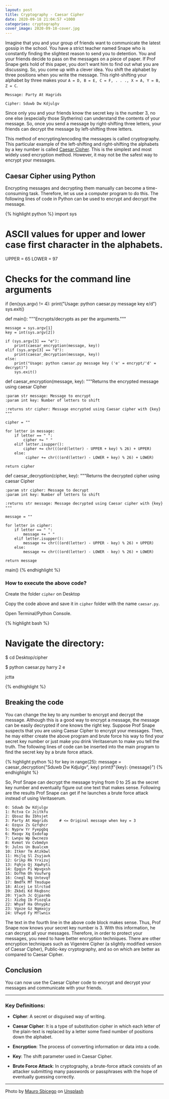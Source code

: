 ```yaml
---
layout: post
title: Cryptography - Caesar Cipher
date: 2020-09-18 21:04:57 +1000
categories: cryptography
cover_image: 2020-09-18-cover.jpg
---
```


Imagine that you and your group of friends want to communicate the latest gossip in the school. You have a strict teacher named Snape who is constantly finding the slightest reason to send you to detention. You and your friends decide to pass on the messages on a piece of paper. If Prof Snape gets hold of this paper, you don’t want him to find out what you are discussing. So, you come up with a clever idea. You shift the alphabet by three positions when you write the message. This right-shifting your alphabet by three makes your `A = D, B = E, C = F, . . ., X = A, Y = B, Z = C`.

```
Message: Party At Hagrids

Cipher: Sduwb Dw Kdjulgv
```

Since only you and your friends know the secret key is the number 3, no one else (especially those Slytherins) can understand the contents of your message. So, once you send a message by right-shifting three letters, your friends can decrypt the message by left-shifting three letters.

This method of encrypting/encoding the messages is called cryptography. This particular example of the left-shifting and right-shifting the alphabets by a key number is called [Caesar Cipher](https://en.wikipedia.org/wiki/Caesar_cipher). This is the simplest and most widely used encryption method. However, it may not be the safest way to encrypt your messages.

## Caesar Cipher using Python

Encrypting messages and decrypting them manually can become a time-consuming task. Therefore, let us use a computer program to do this. The following lines of code in Python can be used to encrypt and decrypt the message.

{% highlight python %}
import sys

# ASCII values for upper and lower case first character in the alphabets.
UPPER = 65
LOWER = 97

# Checks for the command line arguments
if (len(sys.argv) != 4):
	print("Usage: python caesar.py message key e/d")
	sys.exit()

def main():
	"""Encrypts/decrypts as per the arguments."""

	message = sys.argv[1]
	key = int(sys.argv[2])

	if (sys.argv[3] == "e"):
		print(caesar_encryption(message, key))
	elif (sys.argv[3] == "d"):
		print(caesar_decryption(message, key))
	else:
		print("Usage: python caesar.py message key ('e' = encrypt/'d' = decrypt)")
		sys.exit()

def caesar_encryption(message, key):
	"""Returns the encrypted message using caesar Cipher

	:param str message: Message to encrypt
	:param int key: Number of letters to shift

	:returns str cipher: Message encrypted using Caesar cipher with {key}
	"""

	cipher = ""

	for letter in message:
		if letter == " ":
			cipher += " "
		elif letter.isupper():
			cipher += chr(((ord(letter) - UPPER + key) % 26) + UPPER)
		else:
			 cipher += chr(((ord(letter) - LOWER + key) % 26) + LOWER)

	return cipher

def caesar_decryption(cipher, key):
	"""Returns the decrypted cipher using caesar Cipher

	:param str cipher: Message to decrypt
	:param int key: Number of letters to shift

	:returns str message: Message decrypted using Caesar cipher with {key}
	"""

	message = ""

	for letter in cipher:
		if letter == " ":
			message += " "
		elif letter.isupper():
			message += chr(((ord(letter) - UPPER - key) % 26) + UPPER)
		else:
			message += chr(((ord(letter) - LOWER - key) % 26) + LOWER)

	return message

main()
{% endhighlight %}

### How to execute the above code?

Create the folder `cipher` on Desktop

Copy the code above and save it in `cipher` folder with the name `caesar.py`.

Open Terminal/Python Console.

{% highlight bash %}

# Navigate the directory:

$ cd Desktop/cipher

$ python caesar.py harry 2 e

jctta

{% endhighlight %}

## Breaking the code

You can change the key to any number to encrypt and decrypt the message. Although this is a good way to encrypt a message, the message can be easily decrypted if one knows the right key. Suppose Prof Snape suspects that you are using Caesar Cipher to encrypt your messages. Then, he may either create the above program and brute force his way to find your secret key number or just make you drink Veritaserum to make you tell the truth. The following lines of code can be inserted into the main program to find the secret key by a brute force attack.

{% highlight python %}
for key in range(25):
    message = caesar_decryption("Sduwb Dw Kdjulgv", key)
    print(f"{key}: {message}")
{% endhighlight %}

So, Prof Snape can decrypt the message trying from 0 to 25 as the secret key number and eventually figure out one text that makes sense. Following are the results Prof Snape can get if he launches a brute force attack instead of using Veritaserum.

```
0: Sduwb Dw Kdjulgv
1: Rctva Cv Jcitkfu
2: Qbsuz Bu Ibhsjet
3: Party At Hagrids     # <= Original message when key = 3
4: Ozqsx Zs Gzfqhcr
5: Nyprw Yr Fyepgbq
6: Mxoqv Xq Exdofap
7: Lwnpu Wp Dwcnezo
8: Kvmot Vo Cvbmdyn
9: Julns Un Bualcxm
10: Itkmr Tm Atzkbwl
11: Hsjlq Sl Zsyjavk
12: Grikp Rk Yrxizuj
13: Fqhjo Qj Xqwhyti
14: Epgin Pi Wpvgxsh
15: Dofhm Oh Voufwrg
16: Cnegl Ng Untevqf
17: Bmdfk Mf Tmsdupe
18: Alcej Le Slrctod
19: Zkbdi Kd Rkqbsnc
20: Yjach Jc Qjparmb
21: Xizbg Ib Piozqla
22: Whyaf Ha Ohnypkz
23: Vgxze Gz Ngmxojy
24: Ufwyd Fy Mflwnix
```

The text in the fourth line in the above code block makes sense. Thus, Prof Snape now knows your secret key number is 3. With this information, he can decrypt all your messages. Therefore, in order to protect your messages, you need to have better encryption techniques. There are other encryption techniques such as Vigenère Cipher (a slightly modified version of Caesar Cipher), Public-key cryptography, and so on which are better as compared to Caesar Cipher.

## Conclusion

You can now use the Caesar Cipher code to encrypt and decrypt your messages and communicate with your friends.

---

### Key Definitions:

* **Cipher**: A secret or disguised way of writing.

* **Caesar Cipher**: It is a type of substitution cipher in which each letter of the plain-text is replaced by a letter some fixed number of positions down the alphabet.

* **Encryption**: The process of converting information or data into a code.

* **Key**: The shift parameter used in Caesar Cipher.

* **Brute Force Attack**: In cryptography, a brute-force attack consists of an attacker submitting many passwords or passphrases with the hope of eventually guessing correctly.

---

Photo by [Mauro Sbicego](https://unsplash.com/@maurosbicego?utm_source=unsplash&utm_medium=referral&utm_content=creditCopyText) on [Unsplash](https://unsplash.com/s/photos/enigma?utm_source=unsplash&utm_medium=referral&utm_content=creditCopyText)
